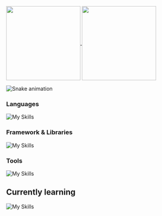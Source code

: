      
<a href="https://github.com/fermariano/github-readme-stats">
  <img height=200 align="center" src="https://github-readme-stats.vercel.app/api?username=fermariano&theme=tokyonight" />
</a>
<a href="https://github.com/fermariano/convoychat">
  <img height=200 align="center" src="https://github-readme-stats.vercel.app/api/top-langs?username=fermariano&layout=compact&langs_count=8&card_width=250&theme=tokyonight" />
</a>

![Snake animation](https://github.com/fermariano/fermariano/blob/output/github-contribution-grid-snake.svg)

### Languages
![My Skills](https://skillicons.dev/icons?i=java,js,html,css,c,cpp,cs)

### Framework & Libraries
![My Skills](https://skillicons.dev/icons?i=bootstrap)

### Tools
![My Skills](https://skillicons.dev/icons?i=git,github,vscode,figma,discord,)

## Currently learning
![My Skills](https://skillicons.dev/icons?i=java)
